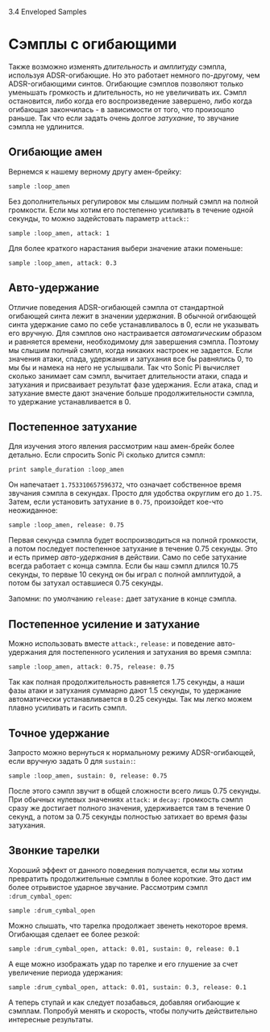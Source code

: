 3.4 Enveloped Samples

# Сэмплы с огибающими

Также возможно изменять *длительность* и *амплитуду* сэмпла, используя
ADSR-огибающие. Но это работает немного по-другому, чем ADSR-огибающими синтов.
Огибающие сэмплов позволяют только уменьшать громкость и длительность, но не
увеличивать их. Сэмпл остановится, либо когда его воспроизведение завершено, либо
когда огибающая закончилась - в зависимости от того, что произошло раньше. Так что
если задать очень долгое *затухание*, то звучание сэмпла не удлинится.

## Огибающие амен

Вернемся к нашему верному другу амен-брейку:

```
sample :loop_amen
```

Без дополнительных регулировок мы слышим полный сэмпл на полной громкости. Если
мы хотим его постепенно усиливать в течение одной секунды, то можно задейстовать
параметр `attack:`:

```
sample :loop_amen, attack: 1
```

Для более краткого нарастания выбери значение атаки поменьше:

```
sample :loop_amen, attack: 0.3
```

## Авто-удержание

Отличие поведения ADSR-огибающей сэмпла от стандартной огибающей синта лежит в
значении *удержания*. В обычной огибающей синта удержание само по себе
устанавливалось в 0, если не указывать его вручную. Для сэмплов оно настраивается
*автомагическим* образом и равняется времени, необходимому для завершения сэмпла.
Поэтому мы слышим полный сэмпл, когда никаких настроек не задается. Если значения
атаки, спада, удержания и затухания все бы равнялись 0, то мы бы и намека на него
не услышвали. Так что Sonic Pi вычисляет сколько занимает сам сэмпл, вычитает
длительности атаки, спада и затухания и присваивает результат фазе удержания. Если
атака, спад и затухание вместе дают значение больше продолжительности сэмпла, то
удержание устанавливается в 0.

## Постепенное затухание

Для изучения этого явления рассмотрим наш амен-брейк более детально. Если спросить
Sonic Pi сколько длится сэмпл:

```
print sample_duration :loop_amen
```

Он напечатает `1.753310657596372`, что означает собственное время звучания сэмпла
в секундах. Просто для удобства округлим его до `1.75`. Затем, если установить
затухание в `0.75`, произойдет кое-что неожиданное:

```
sample :loop_amen, release: 0.75
```

Первая секунда сэмпла будет воспроизводиться на полной громкости, а потом последует
постепенное затухание в течение 0.75 секунды. Это и есть пример *авто-удержания*
в действии. Само по себе затухание всегда работает с конца сэмпла. Если бы наш
сэмпл длился 10.75 секунды, то первые 10 секунд он бы играл с полной амплитудой,
а потом бы затухал оставшиеся 0.75 секунды.

Запомни: по умолчанию `release:` дает затухание в конце сэмпла.

## Постепенное усиление и затухание

Можно использовать вместе `attack:`, `release:` и поведение авто-удержания для
постепенного усиления и затухания во время сэмпла:

```
sample :loop_amen, attack: 0.75, release: 0.75
```

Так как полная продолжительность равняется 1.75 секунды, а наши фазы атаки и
затухания суммарно дают 1.5 секунды, то удержание автоматически устанавливается
в 0.25 секунды. Так мы легко можем плавно усиливать и гасить сэмпл.

## Точное удержание

Запросто можно вернуться к нормальному режиму ADSR-огибающей, если вручную задать
0 для `sustain:`:

```
sample :loop_amen, sustain: 0, release: 0.75
```

После этого сэмпл звучит в общей сложности всего лишь 0.75 секунды. При обычных
нулевых значениях `attack:` и `decay:` громкость сэмпл сразу же достигает полного
значения, удерживается там в течение 0 секунд, а потом за 0.75 секунды полностью
затихает во время фазы затухания.

## Звонкие тарелки

Хороший эффект от данного поведения получается, если мы хотим превратить
продолжительные сэмплы в более короткие. Это даст им более отрывистое ударное
звучание. Рассмотрим сэмпл `:drum_cymbal_open`:

```
sample :drum_cymbal_open
```

Можно слышать, что тарелка продолжает звенеть некоторое время. Огибающая сделает
ее более резкой:

```
sample :drum_cymbal_open, attack: 0.01, sustain: 0, release: 0.1
```

А еще можно изображать удар по тарелке и его глушение за счет увеличение периода
удержания:

```
sample :drum_cymbal_open, attack: 0.01, sustain: 0.3, release: 0.1
```

А теперь ступай и как следует позабавься, добавляя огибающие к сэмплам. Попробуй
менять и скорость, чтобы получить действительно интересные результаты.
